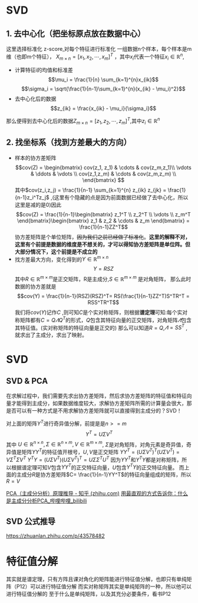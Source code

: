 # SVD
## 1. 去中心化（把坐标原点放在数据中心）
这里选择标准化 z-score,对每个特征进行标准化
一组数据n个样本，每个样本是m维（也即m个特征）， $X_{m\times n} = [x_1,  x_2, \cdots, x_m]^T$ ，其中$x_i$代表一个特征$x_i \in \mathbb{R}^n$, 
- 计算特征i的均值和标准差
$$\mu_i = \frac{1}{n} \sum_{k=1}^{n}x_{ik}$$
$$\sigma_i = \sqrt{\frac{1}{n-1}\sum_{k=1}^{n}(x_{ik} - \mu_i)^2}$$
- 去中心化后的数据
$$z_{ik} = \frac{x_{ik} - \mu_i}{\sigma_i}$$

那么便得到去中心化后的数据$Z_{m\times n} =  [z_1,  z_2, \cdots, z_m]^T$,其中$z_i \in \mathbb{R}^n$
## 2. 找坐标系（找到方差最大的方向）
- 样本的协方差矩阵
$$cov(Z) =
\begin{bmatrix}
cov(z_1, z_1) & \cdots & cov(z_m,z_1)\\
\vdots & \ddots & \vdots \\
cov(z_1,z_m) & \cdots & cov(z_m,z_m) \\
\end{bmatrix}
$$
其中$cov(z_i,z_j) = \frac{1}{n-1} \sum_{k=1}^{n} z_{ik} z_{jk} = \frac{1}{n-1}z_i^Tz_j$ ,(这里有个隐藏的点是因为前面数据已经做了去中心化，所以这里是减的是0)因此
$$cov(Z) = \frac{1}{n-1}\begin{bmatrix}
z_1^T  \\ z_2^T \\  \vdots \\ z_m^T 
\end{bmatrix}\begin{bmatrix}
z_1 & z_2 & \cdots & z_m
\end{bmatrix} = \frac{1}{n-1}ZZ^T$$
协方差矩阵是个单位矩阵，~~因为我们之前已经做了标准化~~。**这里的解释不对，这里有个前提是数据的维度是不想关的，才可以得知协方差矩阵是单位阵。但大部分情况下，这个前提是不成立的**
- 找方差最大方向，变化得到的$Y\in \mathbb{R}^{m\times n}$ 
$$Y = RSZ$$其中$R\in \mathbb{R}^{m\times m}$是正交矩阵，R是主成分,$S\in \mathbb{R}^{m\times m}$ 是对角矩阵，
那么此时数据的协方差就是$$cov(Y) = \frac{1}{n-1}(RSZ)(RSZ)^T= RS(\frac{1}{n-1}ZZ^T)S^TR^T = RSS^TR^T$$
我们将$cov(Y)$记作$C$ ,则可知$C$是个实对称矩阵，则根据**谱定理**可知:每个实对称矩阵都有$C = Q\varLambda   Q^T$的形式，$Q$包含其特征向量的正交矩阵，对角矩阵$\varLambda$包含其特征值。(实对称矩阵的特征向量是正交的)
那么可以知道$R = Q$,$\varLambda = SS^T$ ,就求出了主成分，求出了映射。
# SVD
## SVD & PCA
在求解过程中，我们需要先求出协方差矩阵，然后求协方差矩阵的特征值和特征向量才能得到主成分，如果数据维度较大，求解协方差矩阵所需的计算量会很大，那是否可以有一种方式是不用求解协方差矩阵就可以直接得到主成分的？SVD！

对上面的矩阵$Y^T$进行奇异值分解，前提是是$n>= m$$$Y^T = U_{}\Sigma V^T$$
其中 $U \in \mathbb{R}^{n\times n}, \Sigma \in \mathbb{R}^{n\times m},  V \in \mathbb{R}^{m\times m}$, $\Sigma$是对角矩阵，对角元素是奇异值，奇异值是矩阵$YY^T$的特征值开根号，$U,V$是正交矩阵
$YY^T = (U_{}\Sigma V^T)^T(U_{}\Sigma V^T) =V\Sigma^T\Sigma V^T$
$Y^TY = (U_{}\Sigma V^T)(U_{}\Sigma V^T)^T =U\Sigma\Sigma^T U^T$
因为$YY^T$和$Y^TY$都是对称矩阵，所以根据谱定理可知$V$包含$YY^T$的正交特征向量，$U$包含$Y^TY$的正交特征向量。
而上面的主成分$R$是协方差矩阵$C= \frac{1}{n-1}YY^T$的特征向量组成的矩阵，所以$R =V$

[PCA（主成分分析）原理推导 - 知乎 (zhihu.com)](https://zhuanlan.zhihu.com/p/84946694)
[用最直观的方式告诉你：什么是主成分分析PCA_哔哩哔哩_bilibili](https://www.bilibili.com/video/BV1E5411E71z/?spm_id_from=333.788&vd_source=2c0021dfb98aee58f7a63ef2d9ad3b48)

## SVD 公式推导
https://zhuanlan.zhihu.com/p/43578482


# 特征值分解
其实就是谱定理，只有方阵且课对角化的矩阵能进行特征值分解，也即只有单纯矩阵（P12）可以进行特征值分解 
而实对称矩阵其实是单纯矩阵的一种，所以他可以进行特征值分解的
至于什么是单纯矩阵，以及其充分必要条件，看书P12
